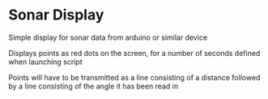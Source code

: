 # Sonar Display
Simple display for sonar data from arduino or similar device

Displays points as red dots on the screen, for a number of seconds defined when launching script

Points will have to be transmitted as a line consisting of a distance followed by a line consisting of the angle it has been read in
